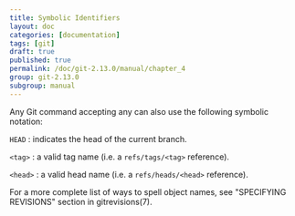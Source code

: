 ```yaml
---
title: Symbolic Identifiers
layout: doc
categories: [documentation]
tags: [git]
draft: true
published: true
permalink: /doc/git-2.13.0/manual/chapter_4
group: git-2.13.0
subgroup: manual
---
```


Any Git command accepting any <object> can also use the following symbolic notation:

`HEAD`
: indicates the head of the current branch.

`<tag>`
: a valid tag name (i.e. a `refs/tags/<tag>` reference).

`<head>`
: a valid head name (i.e. a `refs/heads/<head>` reference).

For a more complete list of ways to spell object names, see "SPECIFYING REVISIONS" section in gitrevisions(7).
